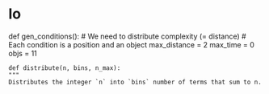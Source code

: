 # lo
def gen_conditions():
    # We need to distribute complexity (= distance)
    # Each condition is a position and an object
    max_distance = 2
    max_time = 0
    objs = 11

    def distribute(n, bins, n_max):
    """
    Distributes the integer `n` into `bins` number of terms that sum to n.
